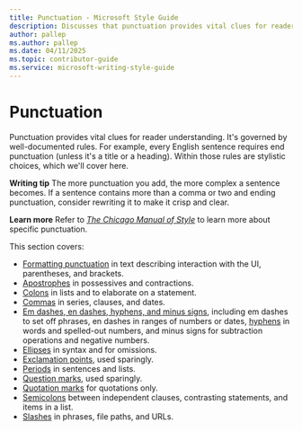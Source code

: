 ```yaml
---
title: Punctuation - Microsoft Style Guide
description: Discusses that punctuation provides vital clues for reader understanding and is governed by well-documented rules. 
author: pallep
ms.author: pallep
ms.date: 04/11/2025
ms.topic: contributor-guide
ms.service: microsoft-writing-style-guide
---
```


# Punctuation

Punctuation provides vital clues for reader understanding. It's governed by well-documented rules. For example, every English sentence requires end punctuation (unless it's a title or a heading). Within those rules are stylistic choices, which we'll cover here. 

**Writing tip** The more punctuation you add, the more complex a sentence becomes. If a sentence contains more than a comma or two and ending punctuation, consider rewriting it to make it crisp and clear. 

**Learn more** Refer to [*The Chicago Manual of Style*](https://www.chicagomanualofstyle.org/home.html) to learn more about specific punctuation.

This section covers:

- [Formatting punctuation](~/punctuation/formatting-punctuation.md) in text describing interaction with the UI, parentheses, and brackets.
- [Apostrophes](~/punctuation/apostrophes.md) in possessives and contractions.
- [Colons](~/punctuation/colons.md) in lists and to elaborate on a statement.
- [Commas](~/punctuation/commas.md) in series, clauses, and dates.
- [Em dashes, en dashes, hyphens, and minus signs](~/punctuation/dashes-hyphens/index.md), including em dashes to set off phrases, en dashes in ranges of numbers or dates, [hyphens](~/punctuation/dashes-hyphens/hyphens.md) in words and spelled-out numbers, and minus signs for subtraction operations and negative numbers.
- [Ellipses](~/punctuation/ellipses.md) in syntax and for omissions. 
- [Exclamation points](~/punctuation/exclamation-points.md), used sparingly.
- [Periods](~/punctuation/periods.md) in sentences and lists.
- [Question marks](~/punctuation/question-marks.md), used sparingly.
- [Quotation marks](~/punctuation/quotation-marks.md) for quotations only.
- [Semicolons](~/punctuation/semicolons.md) between independent clauses, contrasting statements, and items in a list.
- [Slashes](~/punctuation/slashes.md) in phrases, file paths, and URLs.
